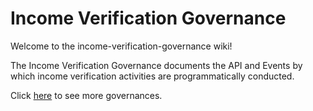 # Income Verification Governance

Welcome to the income-verification-governance wiki!

The Income Verification Governance documents the API and Events by which income verification activities are programmatically conducted.

Click [here](https://github.com/solidstateops/governances/wiki) to see more governances.
